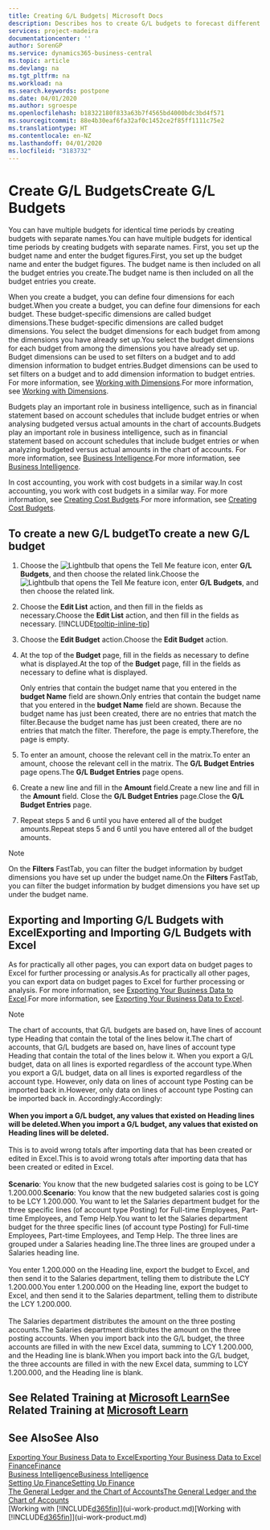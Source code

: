```yaml
---
title: Creating G/L Budgets| Microsoft Docs
description: Describes hos to create G/L budgets to forecast different financial activities and assign dimensions for business intelligence purposes.
services: project-madeira
documentationcenter: ''
author: SorenGP
ms.service: dynamics365-business-central
ms.topic: article
ms.devlang: na
ms.tgt_pltfrm: na
ms.workload: na
ms.search.keywords: postpone
ms.date: 04/01/2020
ms.author: sgroespe
ms.openlocfilehash: b18322180f833a63b7f4565bd4000bdc3bd4f571
ms.sourcegitcommit: 88e4b30eaf6fa32af0c1452ce2f85ff1111c75e2
ms.translationtype: HT
ms.contentlocale: en-NZ
ms.lasthandoff: 04/01/2020
ms.locfileid: "3183732"
---
```

# <a name="create-gl-budgets"></a><span data-ttu-id="df7a8-103">Create G/L Budgets</span><span class="sxs-lookup"><span data-stu-id="df7a8-103">Create G/L Budgets</span></span>
<span data-ttu-id="df7a8-104">You can have multiple budgets for identical time periods by creating budgets with separate names.</span><span class="sxs-lookup"><span data-stu-id="df7a8-104">You can have multiple budgets for identical time periods by creating budgets with separate names.</span></span> <span data-ttu-id="df7a8-105">First, you set up the budget name and enter the budget figures.</span><span class="sxs-lookup"><span data-stu-id="df7a8-105">First, you set up the budget name and enter the budget figures.</span></span> <span data-ttu-id="df7a8-106">The budget name is then included on all the budget entries you create.</span><span class="sxs-lookup"><span data-stu-id="df7a8-106">The budget name is then included on all the budget entries you create.</span></span>  

<span data-ttu-id="df7a8-107">When you create a budget, you can define four dimensions for each budget.</span><span class="sxs-lookup"><span data-stu-id="df7a8-107">When you create a budget, you can define four dimensions for each budget.</span></span> <span data-ttu-id="df7a8-108">These budget-specific dimensions are called budget dimensions.</span><span class="sxs-lookup"><span data-stu-id="df7a8-108">These budget-specific dimensions are called budget dimensions.</span></span> <span data-ttu-id="df7a8-109">You select the budget dimensions for each budget from among the dimensions you have already set up.</span><span class="sxs-lookup"><span data-stu-id="df7a8-109">You select the budget dimensions for each budget from among the dimensions you have already set up.</span></span> <span data-ttu-id="df7a8-110">Budget dimensions can be used to set filters on a budget and to add dimension information to budget entries.</span><span class="sxs-lookup"><span data-stu-id="df7a8-110">Budget dimensions can be used to set filters on a budget and to add dimension information to budget entries.</span></span> <span data-ttu-id="df7a8-111">For more information, see [Working with Dimensions](finance-dimensions.md).</span><span class="sxs-lookup"><span data-stu-id="df7a8-111">For more information, see [Working with Dimensions](finance-dimensions.md).</span></span>

<span data-ttu-id="df7a8-112">Budgets play an important role in business intelligence, such as in financial statement based on account schedules that include budget entries or when analysing budgeted versus actual amounts in the chart of accounts.</span><span class="sxs-lookup"><span data-stu-id="df7a8-112">Budgets play an important role in business intelligence, such as in financial statement based on account schedules that include budget entries or when analyzing budgeted versus actual amounts in the chart of accounts.</span></span> <span data-ttu-id="df7a8-113">For more information, see [Business Intelligence](bi.md).</span><span class="sxs-lookup"><span data-stu-id="df7a8-113">For more information, see [Business Intelligence](bi.md).</span></span>

<span data-ttu-id="df7a8-114">In cost accounting, you work with cost budgets in a similar way.</span><span class="sxs-lookup"><span data-stu-id="df7a8-114">In cost accounting, you work with cost budgets in a similar way.</span></span> <span data-ttu-id="df7a8-115">For more information, see [Creating Cost Budgets](finance-create-cost-budgets.md).</span><span class="sxs-lookup"><span data-stu-id="df7a8-115">For more information, see [Creating Cost Budgets](finance-create-cost-budgets.md).</span></span>    

## <a name="to-create-a-new-gl-budget"></a><span data-ttu-id="df7a8-116">To create a new G/L budget</span><span class="sxs-lookup"><span data-stu-id="df7a8-116">To create a new G/L budget</span></span>  
1. <span data-ttu-id="df7a8-117">Choose the ![Lightbulb that opens the Tell Me feature](media/ui-search/search_small.png "Tell me what you want to do") icon, enter **G/L Budgets**, and then choose the related link.</span><span class="sxs-lookup"><span data-stu-id="df7a8-117">Choose the ![Lightbulb that opens the Tell Me feature](media/ui-search/search_small.png "Tell me what you want to do") icon, enter **G/L Budgets**, and then choose the related link.</span></span>  
2. <span data-ttu-id="df7a8-118">Choose the **Edit List** action, and then fill in the fields as necessary.</span><span class="sxs-lookup"><span data-stu-id="df7a8-118">Choose the **Edit List** action, and then fill in the fields as necessary.</span></span> [!INCLUDE[tooltip-inline-tip](includes/tooltip-inline-tip_md.md)]  
3. <span data-ttu-id="df7a8-119">Choose the **Edit Budget** action.</span><span class="sxs-lookup"><span data-stu-id="df7a8-119">Choose the **Edit Budget** action.</span></span>
4. <span data-ttu-id="df7a8-120">At the top of the **Budget** page, fill in the fields as necessary to define what is displayed.</span><span class="sxs-lookup"><span data-stu-id="df7a8-120">At the top of the **Budget** page, fill in the fields as necessary to define what is displayed.</span></span>  

    <span data-ttu-id="df7a8-121">Only entries that contain the budget name that you entered in the **budget Name** field are shown.</span><span class="sxs-lookup"><span data-stu-id="df7a8-121">Only entries that contain the budget name that you entered in the **budget Name** field are shown.</span></span> <span data-ttu-id="df7a8-122">Because the budget name has just been created, there are no entries that match the filter.</span><span class="sxs-lookup"><span data-stu-id="df7a8-122">Because the budget name has just been created, there are no entries that match the filter.</span></span> <span data-ttu-id="df7a8-123">Therefore, the page is empty.</span><span class="sxs-lookup"><span data-stu-id="df7a8-123">Therefore, the page is empty.</span></span>  
5. <span data-ttu-id="df7a8-124">To enter an amount, choose the relevant cell in the matrix.</span><span class="sxs-lookup"><span data-stu-id="df7a8-124">To enter an amount, choose the relevant cell in the matrix.</span></span> <span data-ttu-id="df7a8-125">The **G/L Budget Entries** page opens.</span><span class="sxs-lookup"><span data-stu-id="df7a8-125">The **G/L Budget Entries** page opens.</span></span>  
6. <span data-ttu-id="df7a8-126">Create a new line and fill in the **Amount** field.</span><span class="sxs-lookup"><span data-stu-id="df7a8-126">Create a new line and fill in the **Amount** field.</span></span> <span data-ttu-id="df7a8-127">Close the **G/L Budget Entries** page.</span><span class="sxs-lookup"><span data-stu-id="df7a8-127">Close the **G/L Budget Entries** page.</span></span>  
7. <span data-ttu-id="df7a8-128">Repeat steps 5 and 6 until you have entered all of the budget amounts.</span><span class="sxs-lookup"><span data-stu-id="df7a8-128">Repeat steps 5 and 6 until you have entered all of the budget amounts.</span></span>  

> [!NOTE]  
>  <span data-ttu-id="df7a8-129">On the **Filters** FastTab, you can filter the budget information by budget dimensions you have set up under the budget name.</span><span class="sxs-lookup"><span data-stu-id="df7a8-129">On the **Filters** FastTab, you can filter the budget information by budget dimensions you have set up under the budget name.</span></span>

## <a name="exporting-and-importing-gl-budgets-with-excel"></a><span data-ttu-id="df7a8-130">Exporting and Importing G/L Budgets with Excel</span><span class="sxs-lookup"><span data-stu-id="df7a8-130">Exporting and Importing G/L Budgets with Excel</span></span>
<span data-ttu-id="df7a8-131">As for practically all other pages, you can export data on budget pages to Excel for further processing or analysis.</span><span class="sxs-lookup"><span data-stu-id="df7a8-131">As for practically all other pages, you can export data on budget pages to Excel for further processing or analysis.</span></span> <span data-ttu-id="df7a8-132">For more information, see [Exporting Your Business Data to Excel](about-export-data.md).</span><span class="sxs-lookup"><span data-stu-id="df7a8-132">For more information, see [Exporting Your Business Data to Excel](about-export-data.md).</span></span>

> [!NOTE]
> <span data-ttu-id="df7a8-133">The chart of accounts, that G/L budgets are based on, have lines of account type Heading that contain the total of the lines below it.</span><span class="sxs-lookup"><span data-stu-id="df7a8-133">The chart of accounts, that G/L budgets are based on, have lines of account type Heading that contain the total of the lines below it.</span></span> <span data-ttu-id="df7a8-134">When you export a G/L budget, data on all lines is exported regardless of the account type.</span><span class="sxs-lookup"><span data-stu-id="df7a8-134">When you export a G/L budget, data on all lines is exported regardless of the account type.</span></span> <span data-ttu-id="df7a8-135">However, only data on lines of account type Posting can be imported back in.</span><span class="sxs-lookup"><span data-stu-id="df7a8-135">However, only data on lines of account type Posting can be imported back in.</span></span> <span data-ttu-id="df7a8-136">Accordingly:</span><span class="sxs-lookup"><span data-stu-id="df7a8-136">Accordingly:</span></span> <br /><br /> <span data-ttu-id="df7a8-137">**When you import a G/L budget, any values that existed on Heading lines will be deleted.**</span><span class="sxs-lookup"><span data-stu-id="df7a8-137">**When you import a G/L budget, any values that existed on Heading lines will be deleted.**</span></span> <br /><br /> <span data-ttu-id="df7a8-138">This is to avoid wrong totals after importing data that has been created or edited in Excel.</span><span class="sxs-lookup"><span data-stu-id="df7a8-138">This is to avoid wrong totals after importing data that has been created or edited in Excel.</span></span><br /><br /> <span data-ttu-id="df7a8-139">**Scenario**: You know that the new budgeted salaries cost is going to be LCY 1.200.000.</span><span class="sxs-lookup"><span data-stu-id="df7a8-139">**Scenario**: You know that the new budgeted salaries cost is going to be LCY 1.200.000.</span></span> <span data-ttu-id="df7a8-140">You want to let the Salaries department budget for the three specific lines (of account type Posting) for Full-time Employees, Part-time Employees, and Temp Help.</span><span class="sxs-lookup"><span data-stu-id="df7a8-140">You want to let the Salaries department budget for the three specific lines (of account type Posting) for Full-time Employees, Part-time Employees, and Temp Help.</span></span> <span data-ttu-id="df7a8-141">The three lines are grouped under a Salaries heading line.</span><span class="sxs-lookup"><span data-stu-id="df7a8-141">The three lines are grouped under a Salaries heading line.</span></span><br /><br /><span data-ttu-id="df7a8-142">You enter 1.200.000 on the Heading line, export the budget to Excel, and then send it to the Salaries department, telling them to distribute the LCY 1.200.000.</span><span class="sxs-lookup"><span data-stu-id="df7a8-142">You enter 1.200.000 on the Heading line, export the budget to Excel, and then send it to the Salaries department, telling them to distribute the LCY 1.200.000.</span></span><br /><br /> <span data-ttu-id="df7a8-143">The Salaries department distributes the amount on the three posting accounts.</span><span class="sxs-lookup"><span data-stu-id="df7a8-143">The Salaries department distributes the amount on the three posting accounts.</span></span> <span data-ttu-id="df7a8-144">When you import back into the G/L budget, the three accounts are filled in with the new Excel data, summing to LCY 1.200.000, and the Heading line is blank.</span><span class="sxs-lookup"><span data-stu-id="df7a8-144">When you import back into the G/L budget, the three accounts are filled in with the new Excel data, summing to LCY 1.200.000, and the Heading line is blank.</span></span>

## <a name="see-related-training-at-microsoft-learn"></a><span data-ttu-id="df7a8-145">See Related Training at [Microsoft Learn](/learn/modules/budgets-exchange-rates-dynamics-365-business-central/index)</span><span class="sxs-lookup"><span data-stu-id="df7a8-145">See Related Training at [Microsoft Learn](/learn/modules/budgets-exchange-rates-dynamics-365-business-central/index)</span></span>

## <a name="see-also"></a><span data-ttu-id="df7a8-146">See Also</span><span class="sxs-lookup"><span data-stu-id="df7a8-146">See Also</span></span>
[<span data-ttu-id="df7a8-147">Exporting Your Business Data to Excel</span><span class="sxs-lookup"><span data-stu-id="df7a8-147">Exporting Your Business Data to Excel</span></span>](about-export-data.md)  
[<span data-ttu-id="df7a8-148">Finance</span><span class="sxs-lookup"><span data-stu-id="df7a8-148">Finance</span></span>](finance.md)  
[<span data-ttu-id="df7a8-149">Business Intelligence</span><span class="sxs-lookup"><span data-stu-id="df7a8-149">Business Intelligence</span></span>](bi.md)  
[<span data-ttu-id="df7a8-150">Setting Up Finance</span><span class="sxs-lookup"><span data-stu-id="df7a8-150">Setting Up Finance</span></span>](finance-setup-finance.md)  
[<span data-ttu-id="df7a8-151">The General Ledger and the Chart of Accounts</span><span class="sxs-lookup"><span data-stu-id="df7a8-151">The General Ledger and the Chart of Accounts</span></span>](finance-general-ledger.md)  
<span data-ttu-id="df7a8-152">[Working with [!INCLUDE[d365fin](includes/d365fin_md.md)]](ui-work-product.md)</span><span class="sxs-lookup"><span data-stu-id="df7a8-152">[Working with [!INCLUDE[d365fin](includes/d365fin_md.md)]](ui-work-product.md)</span></span>  
